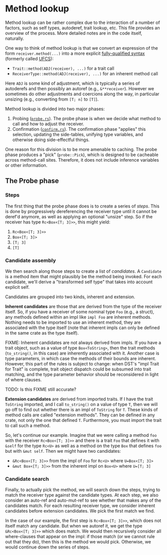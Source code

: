 # Method lookup

Method lookup can be rather complex due to the interaction of a number
of factors, such as self types, autoderef, trait lookup, etc. This
file provides an overview of the process. More detailed notes are in
the code itself, naturally.

One way to think of method lookup is that we convert an expression of
the form `receiver.method(...)` into a more explicit [fully-qualified syntax][]
(formerly called [UFCS][]):

- `Trait::method(ADJ(receiver), ...)` for a trait call
- `ReceiverType::method(ADJ(receiver), ...)` for an inherent method call

Here `ADJ` is some kind of adjustment, which is typically a series of
autoderefs and then possibly an autoref (e.g., `&**receiver`). However
we sometimes do other adjustments and coercions along the way, in
particular unsizing (e.g., converting from `[T; n]` to `[T]`).

Method lookup is divided into two major phases:

1. Probing ([`probe.rs`][probe]). The probe phase is when we decide what method
   to call and how to adjust the receiver.
2. Confirmation ([`confirm.rs`][confirm]). The confirmation phase "applies"
   this selection, updating the side-tables, unifying type variables, and
   otherwise doing side-effectful things.

One reason for this division is to be more amenable to caching.  The
probe phase produces a "pick" (`probe::Pick`), which is designed to be
cacheable across method-call sites. Therefore, it does not include
inference variables or other information.

[fully-qualified syntax]: https://doc.rust-lang.org/nightly/book/ch19-03-advanced-traits.html#fully-qualified-syntax-for-disambiguation-calling-methods-with-the-same-name
[UFCS]: https://github.com/rust-lang/rfcs/blob/master/text/0132-ufcs.md
[probe]: https://doc.rust-lang.org/nightly/nightly-rustc/rustc_typeck/check/method/probe/
[confirm]: https://doc.rust-lang.org/nightly/nightly-rustc/rustc_typeck/check/method/confirm/

## The Probe phase

### Steps

The first thing that the probe phase does is to create a series of
*steps*. This is done by progressively dereferencing the receiver type
until it cannot be deref'd anymore, as well as applying an optional
"unsize" step. So if the receiver has type `Rc<Box<[T; 3]>>`, this
might yield:

1. `Rc<Box<[T; 3]>>`
2. `Box<[T; 3]>`
3. `[T; 3]`
4. `[T]`

### Candidate assembly

We then search along those steps to create a list of *candidates*. A
`Candidate` is a method item that might plausibly be the method being
invoked. For each candidate, we'll derive a "transformed self type"
that takes into account explicit self.

Candidates are grouped into two kinds, inherent and extension.

**Inherent candidates** are those that are derived from the
type of the receiver itself.  So, if you have a receiver of some
nominal type `Foo` (e.g., a struct), any methods defined within an
impl like `impl Foo` are inherent methods.  Nothing needs to be
imported to use an inherent method, they are associated with the type
itself (note that inherent impls can only be defined in the same
crate as the type itself).

FIXME: Inherent candidates are not always derived from impls.  If you
have a trait object, such as a value of type `Box<ToString>`, then the
trait methods (`to_string()`, in this case) are inherently associated
with it. Another case is type parameters, in which case the methods of
their bounds are inherent. However, this part of the rules is subject
to change: when DST's "impl Trait for Trait" is complete, trait object
dispatch could be subsumed into trait matching, and the type parameter
behavior should be reconsidered in light of where clauses.

TODO: Is this FIXME still accurate?

**Extension candidates** are derived from imported traits.  If I have
the trait `ToString` imported, and I call `to_string()` on a value of
type `T`, then we will go off to find out whether there is an impl of
`ToString` for `T`.  These kinds of method calls are called "extension
methods".  They can be defined in any crate, not only the one that
defined `T`.  Furthermore, you must import the trait to call such a
method.

So, let's continue our example. Imagine that we were calling a method
`foo` with the receiver `Rc<Box<[T; 3]>>` and there is a trait `Foo`
that defines it with `&self` for the type `Rc<U>` as well as a method
on the type `Box` that defines `foo` but with `&mut self`. Then we
might have two candidates:

- `&Rc<Box<[T; 3]>>` from the impl of `Foo` for `Rc<U>` where `U=Box<[T; 3]>`
- `&mut Box<[T; 3]>>` from the inherent impl on `Box<U>` where `U=[T; 3]`

### Candidate search

Finally, to actually pick the method, we will search down the steps,
trying to match the receiver type against the candidate types. At
each step, we also consider an auto-ref and auto-mut-ref to see whether
that makes any of the candidates match. For each resulting receiver
type, we consider inherent candidates before extension candidates.
We pick the first match we find.

In the case of our example, the first step is `Rc<Box<[T; 3]>>`,
which does not itself match any candidate. But when we autoref it, we
get the type `&Rc<Box<[T; 3]>>` which does match. We would then
recursively consider all where-clauses that appear on the impl: if
those match (or we cannot rule out that they do), then this is the
method we would pick. Otherwise, we would continue down the series of
steps.
